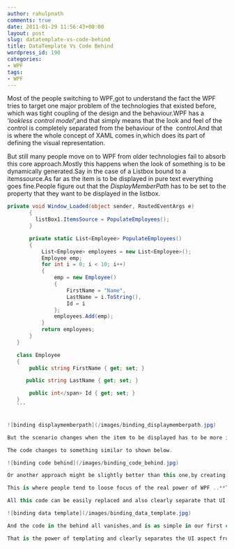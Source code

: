 ```yaml
---
author: rahulpnath
comments: true
date: 2011-01-29 11:56:43+00:00
layout: post
slug: datatemplate-vs-code-behind
title: DataTemplate Vs Code Behind
wordpress_id: 190
categories:
- WPF
tags:
- WPF
---
```




Most of the people switching to WPF,got to understand the fact the WPF tries to target one major problem of the technologies that existed before, which was tight coupling of the design and the behaviour.WPF has a ‘_lookless control model_’,and that simply means that the look and feel of the control is completely separated from the behaviour of the  control.And that is where the whole concept of XAML comes in,which does its part of defining the visual representation.

But still many people move on to WPF from older technologies fail to absorb this core approach.Mostly this happens when the look of something is to be dynamically generated.Say in the case of a Listbox bound to a itemssource.As far as the item is to be displayed in pure text everything goes fine.People figure out that the _DisplayMemberPath_ has to be set to the property that they want to be displayed in the listbox.
 ``` csharp
 private void Window_Loaded(object sender, RoutedEventArgs e)
        {
          listBox1.ItemsSource = PopulateEmployees();
        }

        private static List<Employee> PopulateEmployees()
        {
            List<Employee> employees = new List<Employee>();
            Employee emp;
            for int i = 0; i < 10; i++)
            {
                emp = new Employee()
                {
                    FirstName = "Name",
                    LastName = i.ToString(),
                    Id = i
                };
                employees.Add(emp);
            }
            return employees;
        }
    }

    class Employee
    {
        public string FirstName { get; set; }

       public string LastName { get; set; }

        public int</span> Id { get; set; }
    }
    ```


![binding displaymemberpath](/images/binding_displaymemberpath.jpg)

But the scenario changes when the item to be displayed has to be more informative.Say you need a image to come up with some text,or maybe a button/checkbox etc.Now people tend to shift to the older approaches of creating the listbox items display from code.As that’s how it had been done before and also that seems easier.

The code changes to something similar to shown below.

![binding code behind](/images/binding_code_behind.jpg)

Or another approach might be slightly better than this one,by creating a user control to hold this data and then create the User control in the code behind and then add that to the listbox items.

This is where people tend to loose focus of the real power of WPF ..**Templating**.

All this code can be easily replaced and also clearly separate that UI details from the behaviour.The property that's the key here is _ItemTemplate,_and this would how the new code look like.

![binding data template](/images/binding_data_template.jpg)

And the code in the behind all vanishes,and is as simple in our first case,by just setting up the listbox1’s ItemsSource.

That is the power of templating and clearly separates the UI aspect from code. Any ItemsControl will have the property ItemTemplate that is to be set to the way you want the data to be displayed.If the display is complex in itself then you can move those into a separate user control and create  that user control  as the ItemTemplate.Anytime you want to change the way your control looks you just need to change in the xaml,clearly bringing in the decoupling.
